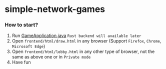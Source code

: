 # simple-network-games

### How to start?
1. Run [GameApplication.java](https://github.com/songday/simple-network-games/blob/main/backend/gameserver-java/src/main/java/com/songday/game/GameApplication.java) `Rust backend will available later`
1. Open `frontend/html/draw.html` in any browser (Support `Firefox`, `Chrome`, `Microsoft Edge`)
1. Open `frontend/html/lobby.html` in any other type of browser, not the same as above one or in `Private mode`
1. Have fun
